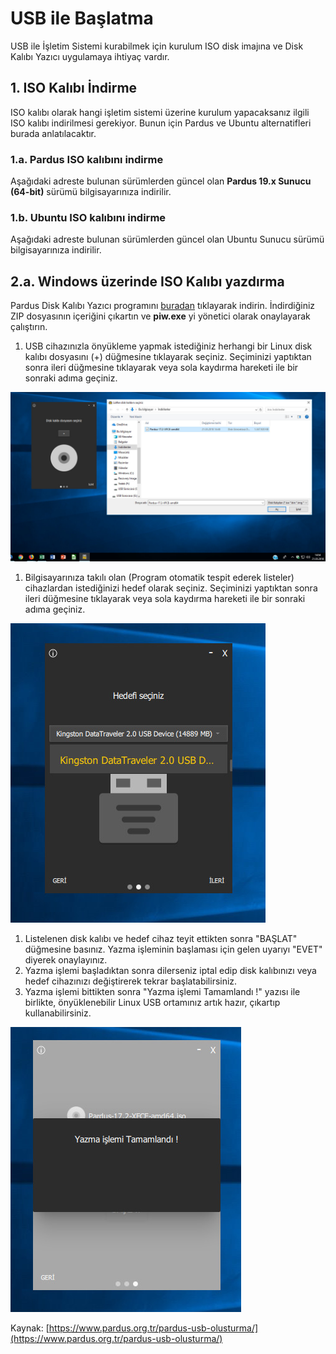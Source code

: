 # USB ile Başlatma

USB ile İşletim Sistemi kurabilmek için kurulum ISO disk imajına ve Disk Kalıbı Yazıcı uygulamaya ihtiyaç vardır.

## 1. ISO Kalıbı İndirme

ISO kalıbı olarak hangi işletim sistemi üzerine kurulum yapacaksanız ilgili ISO kalıbı indirilmesi gerekiyor. Bunun için Pardus ve Ubuntu alternatifleri burada anlatılacaktır.

### 1.a. Pardus ISO kalıbını indirme

Aşağıdaki adreste bulunan sürümlerden güncel olan **Pardus 19.x Sunucu \(64-bit\)** sürümü bilgisayarınıza indirilir.

### 1.b. Ubuntu ISO kalıbını indirme

Aşağıdaki adreste bulunan sürümlerden güncel olan Ubuntu Sunucu sürümü bilgisayarınıza indirilir.

## 2.a. Windows üzerinde ISO Kalıbı yazdırma

Pardus Disk Kalıbı Yazıcı programını [buradan](http://indir.pardus.org.tr/PARDUS/piw.zip) tıklayarak indirin. İndirdiğiniz ZIP dosyasının içeriğini çıkartın ve **piw.exe** yi yönetici olarak onaylayarak çalıştırın.

1. USB cihazınızla önyükleme yapmak istediğiniz herhangi bir Linux disk kalıbı dosyasını \(+\) düğmesine tıklayarak seçiniz. Seçiminizi yaptıktan sonra ileri düğmesine tıklayarak veya sola kaydırma hareketi ile bir sonraki adıma geçiniz.

![](../../.gitbook/assets/disk1.png)

1. Bilgisayarınıza takılı olan \(Program otomatik tespit ederek listeler\) cihazlardan istediğinizi hedef olarak seçiniz. Seçiminizi yaptıktan sonra ileri düğmesine tıklayarak veya sola kaydırma hareketi ile bir sonraki adıma geçiniz.

![](../../.gitbook/assets/disk2.png)

1. Listelenen disk kalıbı ve hedef cihaz teyit ettikten sonra "BAŞLAT" düğmesine basınız. Yazma işleminin başlaması için gelen uyarıyı "EVET" diyerek onaylayınız.
2. Yazma işlemi başladıktan sonra dilerseniz iptal edip disk kalıbınızı veya hedef cihazınızı değiştirerek tekrar başlatabilirsiniz.
3. Yazma işlemi bittikten sonra "Yazma işlemi Tamamlandı !" yazısı ile birlikte, önyüklenebilir Linux USB ortamınız artık hazır, çıkartıp kullanabilirsiniz.

![](../../.gitbook/assets/disk3.png)

Kaynak: [https://www.pardus.org.tr/pardus-usb-olusturma/](https://www.pardus.org.tr/pardus-usb-olusturma/)

